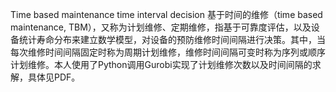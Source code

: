 Time based maintenance time interval decision
基于时间的维修（time based maintenance, TBM），又称为计划维修、定期维修，指基于可靠度评估，以及设备统计寿命分布来建立数学模型，对设备的预防维修时间间隔进行决策。其中，当每次维修时间间隔固定时称为周期计划维修，维修时间间隔可变时称为序列或顺序计划维修。本人使用了Python调用Gurobi实现了计划维修次数以及时间间隔的求解，具体见PDF。

